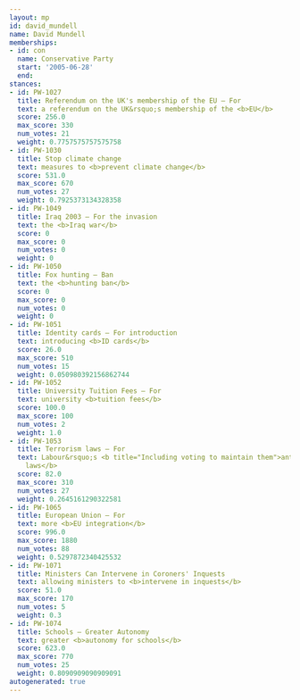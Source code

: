```yaml
---
layout: mp
id: david_mundell
name: David Mundell
memberships:
- id: con
  name: Conservative Party
  start: '2005-06-28'
  end: 
stances:
- id: PW-1027
  title: Referendum on the UK's membership of the EU — For
  text: a referendum on the UK&rsquo;s membership of the <b>EU</b>
  score: 256.0
  max_score: 330
  num_votes: 21
  weight: 0.7757575757575758
- id: PW-1030
  title: Stop climate change
  text: measures to <b>prevent climate change</b>
  score: 531.0
  max_score: 670
  num_votes: 27
  weight: 0.7925373134328358
- id: PW-1049
  title: Iraq 2003 — For the invasion
  text: the <b>Iraq war</b>
  score: 0
  max_score: 0
  num_votes: 0
  weight: 0
- id: PW-1050
  title: Fox hunting — Ban
  text: the <b>hunting ban</b>
  score: 0
  max_score: 0
  num_votes: 0
  weight: 0
- id: PW-1051
  title: Identity cards — For introduction
  text: introducing <b>ID cards</b>
  score: 26.0
  max_score: 510
  num_votes: 15
  weight: 0.050980392156862744
- id: PW-1052
  title: University Tuition Fees — For
  text: university <b>tuition fees</b>
  score: 100.0
  max_score: 100
  num_votes: 2
  weight: 1.0
- id: PW-1053
  title: Terrorism laws — For
  text: Labour&rsquo;s <b title="Including voting to maintain them">anti-terrorism
    laws</b>
  score: 82.0
  max_score: 310
  num_votes: 27
  weight: 0.2645161290322581
- id: PW-1065
  title: European Union — For
  text: more <b>EU integration</b>
  score: 996.0
  max_score: 1880
  num_votes: 88
  weight: 0.5297872340425532
- id: PW-1071
  title: Ministers Can Intervene in Coroners' Inquests
  text: allowing ministers to <b>intervene in inquests</b>
  score: 51.0
  max_score: 170
  num_votes: 5
  weight: 0.3
- id: PW-1074
  title: Schools — Greater Autonomy
  text: greater <b>autonomy for schools</b>
  score: 623.0
  max_score: 770
  num_votes: 25
  weight: 0.8090909090909091
autogenerated: true
---
```

